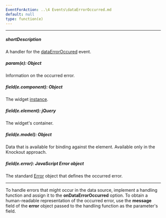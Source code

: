 ```yaml
---
EventForAction: ..\4 Events\dataErrorOccurred.md
default: null
type: function(e)
---
```

---
##### shortDescription
A handler for the [dataErrorOccured](/api-reference/10%20UI%20Widgets/dxDataGrid/4%20Events/dataErrorOccurred.md '/Documentation/ApiReference/UI_Widgets/dxDataGrid/Events/#dataErrorOccurred') event.

##### param(e): Object
Information on the occurred error.

##### field(e.component): Object
The widget <a href="/Documentation/16_2/ApiReference/UI_Widgets/dxDataGrid/Methods/#instance">instance</a>.

##### field(e.element): jQuery
The widget's container.

##### field(e.model): Object
Data that is available for binding against the element. Available only in the Knockout approach.

##### field(e.error): JavaScript Error object
The standard <a href="https://developer.mozilla.org/en-US/docs/Web/JavaScript/Reference/Global_Objects/Error">Error</a> object that defines the occurred error.

---
To handle errors that might occur in the data source, implement a handling function and assign it to the **onDataErrorOccurred** option. To obtain a human-readable representation of the occurred error, use the **message** field of the **error** object passed to the handling function as the parameter's field.